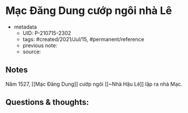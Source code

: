 # Mạc Đăng Dung cướp ngôi nhà Lê

- metadata
	- UID: P-210715-2302
	- tags: #created/2021/Jul/15, #permanent/reference
	- previous note: 
	- source: 

## Notes
Năm 1527, [[Mạc Đăng Dung]] cướp ngôi [[~Nhà Hậu Lê]] lập ra nhà Mạc.

## Questions & thoughts:

